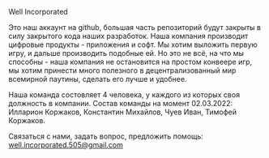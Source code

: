 Well Incorporated

Это наш аккаунт на github, большая часть репозиторий будут закрыты в силу 
закрытого кода наших разработок. Наша компания производит цифровые продукты - 
приложения и софт. Мы хотим выложить первую игру, и дальше производить 
подобные ей. Но это не всё, на что мы способны - наша компания не
остановится на простом конвеере игр, мы хотим принести много полезного
в децентрализованный мир всемирной паутины, сделать его лучше и удобнее.

Наша команда состовляет 4 человека, у каждого из которых своя должность
в компании.
Состав команды на момент 02.03.2022:
Илларион Коржаков, 
Константин Михайлов, 
Чуев Иван, 
Тимофей Коржаков.

Связаться с нами, задать вопрос, предложить помощь:
well.incorporated.505@gmail.com

